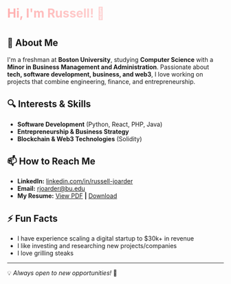 <h1 style = "background: linear-gradient(90deg, rgba(255,176,176,1) 0%, rgba(243,171,255,0) 100%); color: transparent; background-clip: text;">Hi, I'm Russell! 👋<h1/>

## 🚀 About Me

I'm a freshman at **Boston University**, studying **Computer Science** with a **Minor in Business Management and Administration**. Passionate about **tech, software development, business, and web3**, I love working on projects that combine engineering, finance, and entrepreneurship.

## 🔍 Interests & Skills
- **Software Development** (Python, React, PHP, Java)
- **Entrepreneurship & Business Strategy**
- **Blockchain & Web3 Technologies** (Solidity)

## 📫 How to Reach Me
- **LinkedIn:** [linkedin.com/in/russell-joarder](https://www.linkedin.com/in/russell-joarder/)
- **Email:** [rjoarder@bu.edu](mailto:rjoarder@bu.edu)
- **My Resume:** [View PDF](https://drive.google.com/file/d/1mTXWcBRIyukXDyp4wzwzYl_w4LZZnrxa/view?usp=sharing) **|**  [Download](https://drive.google.com/uc?export=download&id=1mTXWcBRIyukXDyp4wzwzYl_w4LZZnrxa)

## ⚡ Fun Facts
- I have experience scaling a digital startup to $30k+ in revenue
- I like investing and researching new projects/companies
- I love grilling steaks

---
💡 *Always open to new opportunities!* 🚀
